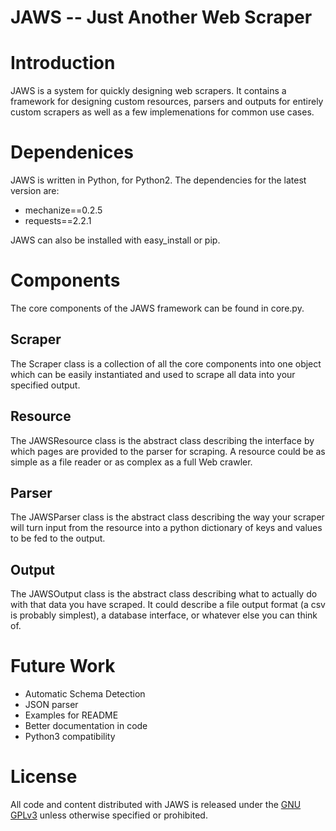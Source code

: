 JAWS -- Just Another Web Scraper
================================
# Introduction
JAWS is a system for quickly designing web scrapers. It contains a framework for designing custom resources, parsers and outputs for entirely custom scrapers as well as a few implemenations for common use cases.

# Dependenices
JAWS is written in Python, for Python2. The dependencies for the latest version are:
* mechanize==0.2.5
* requests==2.2.1

JAWS can also be installed with easy_install or pip.

# Components
The core components of the JAWS framework can be found in core.py.

## Scraper
The Scraper class is a collection of all the core components into one object which can be easily instantiated and used to scrape all data into your specified output.

## Resource
The JAWSResource class is the abstract class describing the interface by which pages are provided to the parser for scraping. A resource could be as simple as a file reader or as complex as a full Web crawler.

## Parser
The JAWSParser class is the abstract class describing the way your scraper will turn input from the resource into a python dictionary of keys and values to be fed to the output.

## Output
The JAWSOutput class is the abstract class describing what to actually do with that data you have scraped. It could describe a file output format (a csv is probably simplest), a database interface, or whatever else you can think of.

# Future Work
* Automatic Schema Detection
* JSON parser
* Examples for README
* Better documentation in code
* Python3 compatibility

# License
All code and content distributed with JAWS is released under the [GNU GPLv3](http://www.gnu.org/licenses/gpl-3.0.html) unless otherwise specified or prohibited.
